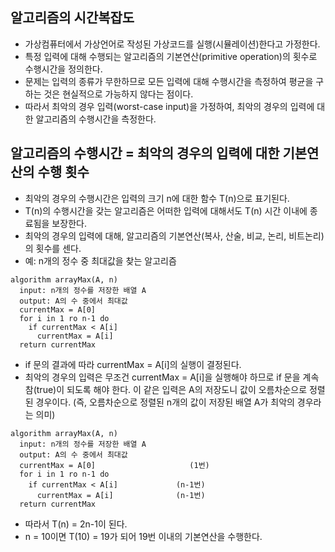 ## 알고리즘의 시간복잡도

* 가상컴퓨터에서 가상언어로 작성된 가상코드를 실행(시뮬레이션)한다고 가정한다.
* 특정 입력에 대해 수행되는 알고리즘의 기본연산(primitive operation)의 횟수로 수행시간을 정의한다.
* 문제는 입력의 종류가 무한하므로 모든 입력에 대해 수행시간을 측정하여 평균을 구하는 것은 현실적으로 가능하지 않다는 점이다.
* 따라서 최악의 경우 입력(worst-case input)을 가정하여, 최악의 경우의 입력에 대한 알고리즘의 수행시간을 측정한다.

## 알고리즘의 수행시간 = 최악의 경우의 입력에 대한 기본연산의 수행 횟수

* 최악의 경우의 수행시간은 입력의 크기 n에 대한 함수 T(n)으로 표기된다.
* T(n)의 수행시간을 갖는 알고리즘은 어떠한 입력에 대해서도 T(n) 시간 이내에 종료됨을 보장한다.
* 최악의 경우의 입력에 대해, 알고리즘의 기본연산(복사, 산술, 비교, 논리, 비트논리)의 횟수를 센다.
* 예: n개의 정수 중 최대값을 찾는 알고리즘
```
algorithm arrayMax(A, n)
  input: n개의 정수를 저장한 배열 A
  output: A의 수 중에서 최대값
  currentMax = A[0]
  for i in 1 ro n-1 do
    if currentMax < A[i]
      currentMax = A[i]
  return currentMax
```
* if 문의 결과에 따라 currentMax = A[i]의 실행이 결정된다.
* 최악의 경우의 입력은 무조건 currentMax = A[i]을 실행해야 하므로 if 문을 계속 참(true)이 되도록 해야 한다. 이 같은 입력은 A의 저장도니 값이 오름차순으로 정렬된 경우이다. (즉, 오름차순으로 정렬된 n개의 값이 저장된 배열 A가 최악의 경우라는 의미)
```
algorithm arrayMax(A, n)
  input: n개의 정수를 저장한 배열 A
  output: A의 수 중에서 최대값
  currentMax = A[0]                     (1번)
  for i in 1 ro n-1 do
    if currentMax < A[i]             (n-1번)
      currentMax = A[i]              (n-1번)
  return currentMax
```
* 따라서 T(n) = 2n-1이 된다.
* n = 10이면 T(10) = 19가 되어 19번 이내의 기본연산을 수행한다.
